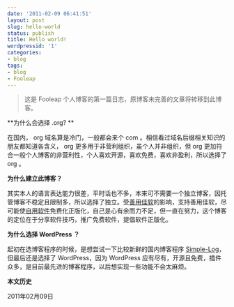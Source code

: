 ```yaml
---
date: '2011-02-09 06:41:51'
layout: post
slug: hello-world
status: publish
title: Hello world!
wordpressid: '1'
categories:
- blog
tags:
- blog
- Fooleap
---
```


>这是 Fooleap 个人博客的第一篇日志，原博客未完善的文章将转移到此博客。

**为什么会选择 .org? **

在国内， org 域名算是冷门，一般都会来个 com 。相信看过域名后缀相关知识的朋友都知道各含义， org 更多用于非营利组织，虽个人并非组织，但 org 更加符合一般个人博客的非营利性，个人喜欢开源，喜欢免费，喜欢非盈利，所以选择了 org 。

**为什么建立此博客？**

其实本人的语言表达能力很差，平时话也不多，本来可不需要一个独立博客，因托管博客不稳定且限制多，所以选择了独立。受[善用佳软](http://xbeta.info)的影响，支持善用佳软，尽可能使[自用软件](http://fooleap.org/default-software.html)免费化正版化，自己是心有余而力不足，但一直在努力，这个博客的定位在于分享软件技巧，推广免费软件，提倡软件正版化。

**为什么选择 WordPress ？**

起初在选博客程序的时候，是想尝试一下比较新鲜的国内博客程序 [Simple-Log](http://www.simple-log.com/)，但最后还是选择了 WordPress，因为 WordPress 应有尽有，开源且免费，插件众多，是目前最先进的博客程序，以后想实现一些功能不会太麻烦。

**本文历史**

2011年02月09日
